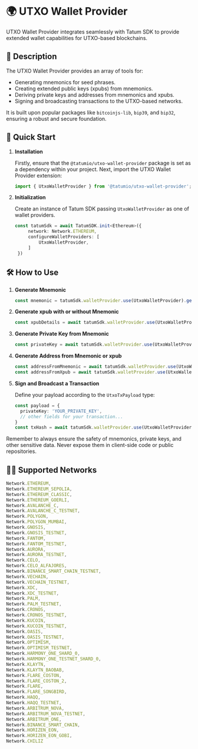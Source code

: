 # 🌍 UTXO Wallet Provider

UTXO Wallet Provider integrates seamlessly with Tatum SDK to provide extended wallet capabilities for UTXO-based blockchains.

## 📖 Description

The UTXO Wallet Provider provides an array of tools for:

- Generating mnemonics for seed phrases.
- Creating extended public keys (xpubs) from mnemonics.
- Deriving private keys and addresses from mnemonics and xpubs.
- Signing and broadcasting transactions to the UTXO-based networks.

It is built upon popular packages like `bitcoinjs-lib`, `bip39`, and `bip32`, ensuring a robust and secure foundation.

## 🚀 Quick Start

1. **Installation**

   Firstly, ensure that the `@tatumio/utxo-wallet-provider` package is set as a dependency within your project. Next, import the UTXO Wallet Provider extension:

   ```typescript
   import { UtxoWalletProvider } from '@tatumio/utxo-wallet-provider';
   ```

2. **Initialization**

   Create an instance of Tatum SDK passing `UtxoWalletProvider` as one of wallet providers.

   ```typescript
   const tatumSdk = await TatumSDK.init<Ethereum>({
        network: Network.ETHEREUM,
        configureWalletProviders: [
            UtxoWalletProvider,
        ]
    })
   ```

## 🛠️ How to Use

1. **Generate Mnemonic**

   ```typescript
   const mnemonic = tatumSdk.walletProvider.use(UtxoWalletProvider).generateMnemonic();
   ```

2. **Generate xpub with or without Mnemonic**

   ```typescript
   const xpubDetails = await tatumSdk.walletProvider.use(UtxoWalletProvider).generateXpub(mnemonic);
   ```

3. **Generate Private Key from Mnemonic**

   ```typescript
   const privateKey = await tatumSdk.walletProvider.use(UtxoWalletProvider).generatePrivateKeyFromMnemonic(mnemonic, 0);
   ```

4. **Generate Address from Mnemonic or xpub**

   ```typescript
   const addressFromMnemonic = await tatumSdk.walletProvider.use(UtxoWalletProvider).generateAddressFromMnemonic(mnemonic, 0);
   const addressFromXpub = await tatumSdk.walletProvider.use(UtxoWalletProvider).generateAddressFromXpub(xpubDetails.xpub, 0);
   ```

5. **Sign and Broadcast a Transaction**

   Define your payload according to the `UtxoTxPayload` type:

   ```typescript
   const payload = {
     privateKey: 'YOUR_PRIVATE_KEY',
     // other fields for your transaction...
   }
   const txHash = await tatumSdk.walletProvider.use(UtxoWalletProvider).signAndBroadcast(payload);
   ```

Remember to always ensure the safety of mnemonics, private keys, and other sensitive data. Never expose them in client-side code or public repositories.

## 🔗🔗 Supported Networks

```typescript
Network.ETHEREUM,
Network.ETHEREUM_SEPOLIA,
Network.ETHEREUM_CLASSIC,
Network.ETHEREUM_GOERLI,
Network.AVALANCHE_C,
Network.AVALANCHE_C_TESTNET,
Network.POLYGON,
Network.POLYGON_MUMBAI,
Network.GNOSIS,
Network.GNOSIS_TESTNET,
Network.FANTOM,
Network.FANTOM_TESTNET,
Network.AURORA,
Network.AURORA_TESTNET,
Network.CELO,
Network.CELO_ALFAJORES,
Network.BINANCE_SMART_CHAIN_TESTNET,
Network.VECHAIN,
Network.VECHAIN_TESTNET,
Network.XDC,
Network.XDC_TESTNET,
Network.PALM,
Network.PALM_TESTNET,
Network.CRONOS,
Network.CRONOS_TESTNET,
Network.KUCOIN,
Network.KUCOIN_TESTNET,
Network.OASIS,
Network.OASIS_TESTNET,
Network.OPTIMISM,
Network.OPTIMISM_TESTNET,
Network.HARMONY_ONE_SHARD_0,
Network.HARMONY_ONE_TESTNET_SHARD_0,
Network.KLAYTN,
Network.KLAYTN_BAOBAB,
Network.FLARE_COSTON,
Network.FLARE_COSTON_2,
Network.FLARE,
Network.FLARE_SONGBIRD,
Network.HAQQ,
Network.HAQQ_TESTNET,
Network.ARBITRUM_NOVA,
Network.ARBITRUM_NOVA_TESTNET,
Network.ARBITRUM_ONE,
Network.BINANCE_SMART_CHAIN,
Network.HORIZEN_EON,
Network.HORIZEN_EON_GOBI,
Network.CHILIZ
```
